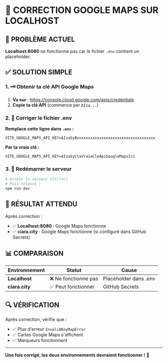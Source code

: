 # 🔧 CORRECTION GOOGLE MAPS SUR LOCALHOST

## 🚨 PROBLÈME ACTUEL

**Localhost:8080** ne fonctionne pas car le fichier `.env` contient un placeholder.

## ✅ SOLUTION SIMPLE

### 1. 🗝️ Obtenir ta clé API Google Maps

1. **Va sur** : https://console.cloud.google.com/apis/credentials
2. **Copie ta clé API** (commence par `AIza...`)

### 2. 🔧 Corriger le fichier .env

**Remplace cette ligne dans `.env` :**
```
VITE_GOOGLE_MAPS_API_KEY=AIzaSyBxxxxxxxxxxxxxxxxxxxxxxxxxxxxxxxxxxx
```

**Par ta vraie clé :**
```
VITE_GOOGLE_MAPS_API_KEY=AIzaSyCtaVraieCleApiGoogleMapsIci
```

### 3. 🔄 Redémarrer le serveur

```bash
# Arrête le serveur (Ctrl+C)
# Puis relance :
npm run dev
```

## 🎯 RÉSULTAT ATTENDU

Après correction :
- ✅ **Localhost:8080** : Google Maps fonctionne
- ✅ **ciara.city** : Google Maps fonctionne (si configuré dans GitHub Secrets)

## 📊 COMPARAISON

| Environnement | Statut | Cause |
|---------------|--------|-------|
| **Localhost** | ❌ Ne fonctionne pas | Placeholder dans .env |
| **ciara.city** | ✅ Peut fonctionner | GitHub Secrets |

## 🔍 VÉRIFICATION

Après correction, vérifie que :
- ✅ Plus d'erreur `InvalidKeyMapError`
- ✅ Cartes Google Maps s'affichent
- ✅ Marqueurs fonctionnent

---

**Une fois corrigé, les deux environnements devraient fonctionner !** 🚀
